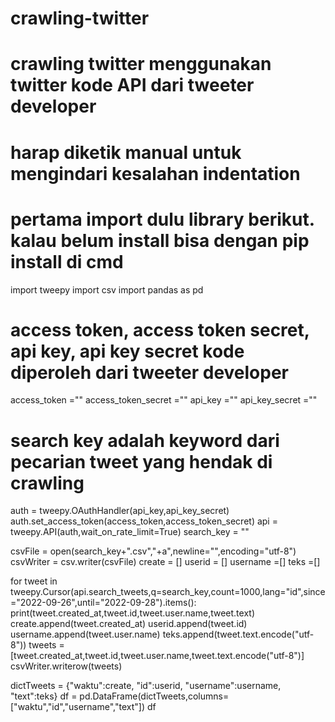 # crawling-twitter
# crawling twitter menggunakan twitter kode API dari tweeter developer
# harap diketik manual untuk mengindari kesalahan indentation

# pertama import dulu library berikut. kalau belum install bisa dengan pip install di cmd
import tweepy
import csv
import pandas as pd

# access token, access token secret, api key, api key secret kode diperoleh dari tweeter developer
access_token =""
access_token_secret =""
api_key =""
api_key_secret =""

# search key adalah keyword dari pecarian tweet yang hendak di crawling
auth = tweepy.OAuthHandler(api_key,api_key_secret)
auth.set_access_token(access_token,access_token_secret)
api = tweepy.API(auth,wait_on_rate_limit=True)
search_key = ""

csvFile = open(search_key+".csv","+a",newline="",encoding="utf-8")
csvWriter = csv.writer(csvFile)
create = []
userid = []
username =[]
teks =[]

for tweet in tweepy.Cursor(api.search_tweets,q=search_key,count=1000,lang="id",since="2022-09-26",until="2022-09-28").items():
    print(tweet.created_at,tweet.id,tweet.user.name,tweet.text)
    create.append(tweet.created_at)
    userid.append(tweet.id)
    username.append(tweet.user.name)
    teks.append(tweet.text.encode("utf-8"))
    tweets = [tweet.created_at,tweet.id,tweet.user.name,tweet.text.encode("utf-8")]
    csvWriter.writerow(tweets)
    
dictTweets = {"waktu":create, "id":userid, "username":username, "text":teks}
df = pd.DataFrame(dictTweets,columns=["waktu","id","username","text"])
df
